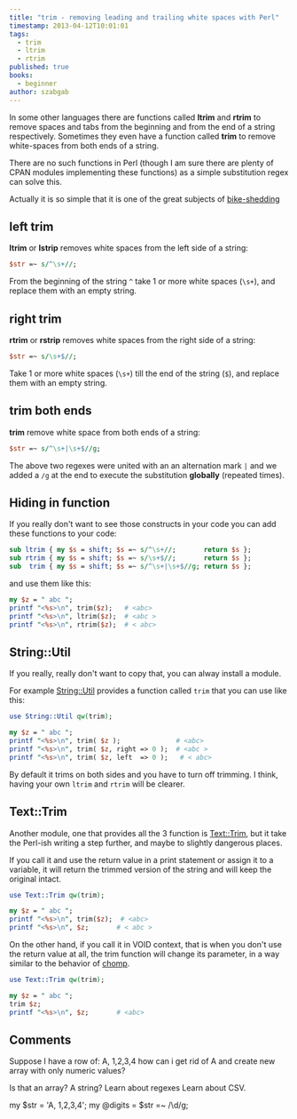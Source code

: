 ```yaml
---
title: "trim - removing leading and trailing white spaces with Perl"
timestamp: 2013-04-12T10:01:01
tags:
  - trim
  - ltrim
  - rtrim
published: true
books:
  - beginner
author: szabgab
---
```



In some other languages there are functions called **ltrim** and **rtrim** to remove
spaces and tabs from the beginning and from the end of a string respectively. Sometimes
they even have a function called **trim** to remove white-spaces from both ends of a string.

There are no such functions in Perl (though I am sure there are plenty of CPAN modules implementing
these functions) as a simple substitution regex can solve this.

Actually it is so simple that it is one of the great subjects of [bike-shedding](https://en.wikipedia.org/wiki/Parkinson%27s_law_of_triviality)


## left trim

**ltrim**  or **lstrip** removes white spaces from the left side of a string:

```perl
$str =~ s/^\s+//;
```

From the beginning of the string `^` take 1 or more white spaces (`\s+`), and replace them with an empty string.


## right trim

**rtrim** or **rstrip** removes white spaces from the right side of a string:

```perl
$str =~ s/\s+$//;
```

Take 1 or more white spaces (`\s+`) till the end of the string (`$`), and replace them with an empty string.

## trim both ends

**trim** remove white space from both ends of a string:

```perl
$str =~ s/^\s+|\s+$//g;
```

The above two regexes were united with an an alternation mark `|` and we added a `/g` at the end to
execute the substitution **globally** (repeated times).

## Hiding in function

If you really don't want to see those constructs in your code you can add these functions to your code:

```perl
sub ltrim { my $s = shift; $s =~ s/^\s+//;       return $s };
sub rtrim { my $s = shift; $s =~ s/\s+$//;       return $s };
sub  trim { my $s = shift; $s =~ s/^\s+|\s+$//g; return $s };
```

and use them like this:

```perl
my $z = " abc ";
printf "<%s>\n", trim($z);   # <abc>
printf "<%s>\n", ltrim($z);  # <abc >
printf "<%s>\n", rtrim($z);  # < abc>
```


## String::Util

If you really, really don't want to copy that, you can alway install a module.

For example [String::Util](https://metacpan.org/pod/String::Util) provides
a function called `trim` that you can use like this:

```perl
use String::Util qw(trim);

my $z = " abc ";
printf "<%s>\n", trim( $z );              # <abc>
printf "<%s>\n", trim( $z, right => 0 );  # <abc >
printf "<%s>\n", trim( $z, left  => 0 );   # < abc>
```

By default it trims on both sides and you have to turn off trimming.
I think, having your own `ltrim` and `rtrim` will be clearer.

## Text::Trim

Another module, one that provides all the 3 function is [Text::Trim](https://metacpan.org/pod/Text::Trim),
but it take the Perl-ish writing a step further, and maybe to slightly dangerous places.


If you call it and use the return value in a print statement or assign it to a variable,
it will return the trimmed version of the string and will keep the original intact.

```perl
use Text::Trim qw(trim);

my $z = " abc ";
printf "<%s>\n", trim($z);  # <abc>
printf "<%s>\n", $z;       # < abc >
```

On the other hand, if you call it in VOID context, that is when you don't use
the return value at all, the trim function will change its parameter, in a way
similar to the behavior of [chomp](/chomp).

```perl
use Text::Trim qw(trim);

my $z = " abc ";
trim $z;
printf "<%s>\n", $z;       # <abc>
```

## Comments

Suppose I have a row of:
A, 1,2,3,4
how can i get rid of A and create new array with only numeric values?


Is that an array? A string? Learn about regexes Learn about CSV.

my $str = 'A, 1,2,3,4';
my @digits = $str =~ /\d/g;


